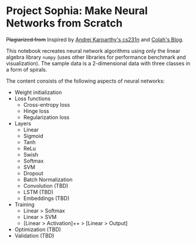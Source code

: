 # Project Sophia: Make Neural Networks from Scratch

~~Plagiarized from~~ Inspired by [Andrej Karparthy's cs231n](http://cs231n.github.io/neural-networks-case-study/) and [Colah's Blog](http://colah.github.io/posts/2015-08-Backprop/).

This notebook recreates neural network algorithms using only the linear algebra library `numpy` (uses other libraries for performance benchmark and visualization). The sample data is a 2-dimensional data with three classes in a form of spirals. 

The content consists of the following aspects of neural networks:

* Weight initialization
* Loss functions
    * Cross-entropy loss
    * Hinge loss
    * Regularization loss
* Layers
    * Linear
    * Sigmoid
    * Tanh
    * ReLu
    * Swish
    * Softmax
    * SVM
    * Dropout 
    * Batch Normalization
    * Convolution (TBD)
    * LSTM (TBD)
    * Embeddings (TBD)
* Training
    * Linear > Softmax
    * Linear > SVM
    * [Linear > Activation]++ > [Linear > Output]
* Optimization (TBD)
* Validation (TBD)
